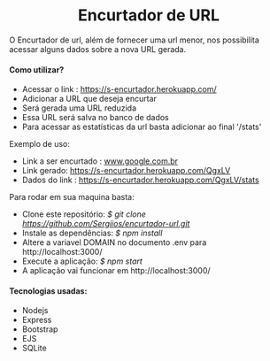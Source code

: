 <h1 align="center">Encurtador de URL</h1>
<p align="center">

O Encurtador de url, além de fornecer uma url menor, nos possibilita acessar alguns dados sobre a nova URL gerada.

<h4>Como utilizar?</h4>

- Acessar o link : https://s-encurtador.herokuapp.com/
- Adicionar a URL que deseja encurtar
- Será gerada uma URL reduzida
- Essa URL será salva no banco de dados
- Para acessar as estatísticas da url basta adicionar ao final '/stats'

Exemplo de uso:

- Link a ser encurtado : www.google.com.br
- Link gerado: https://s-encurtador.herokuapp.com/QgxLV
- Dados do link : https://s-encurtador.herokuapp.com/QgxLV/stats
  
Para rodar em sua maquina basta:
  
- Clone este repositório: <i>$ git clone https://github.com/Sergiios/encurtador-url.git</i>
- Instale as dependências: <i>$ npm install</i>
- Altere a variavel DOMAIN no documento .env para http://localhost:3000/
- Execute a aplicação: <i>$ npm start</i>
- A aplicação vai funcionar em http://localhost:3000/

<h4>Tecnologias usadas:</h4>
<ul>
  <li> Nodejs </li>
  <li> Express </li>
  <li> Bootstrap </li>
  <li> EJS </li>
  <li> SQLite </li>
</ul>

</p>
